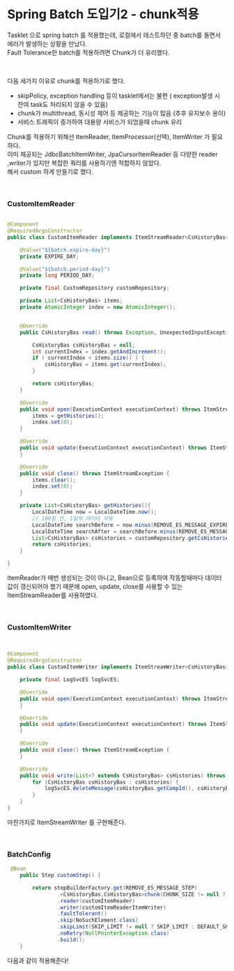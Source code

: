 # Spring Batch 도입기2 - chunk적용

Tasklet 으로 spring batch 를 적용했는데, 로컬에서 테스트하던 중 batch를 돌면서 에러가 발생하는 상황을 만났다.    
Fault Tolerance한 batch를 적용하려면 Chunk가 더 유리했다. 
   
</br>

다음 세가지 이유로 chunk를 적용하기로 했다. 

- skipPolicy, exception handling 등이 tasklet에서는 불편 ( exception발생 시 잔여 task도 처리되지 않을 수 있음)
- chunk가 multithread, 동시성 제어 등 제공하는 기능이 많음 (추후 유지보수 용이)
- 서비스 트래픽이 증가하여 대용량 서비스가 되었을때 chunk 유리

Chunk를 적용하기 위해선 ItemReader, ItemProcessor(선택), ItemWriter 가 필요하다.    
이미 제공되는 JdbcBatchItemWriter, JpaCursorItemReader 등 다양한 reader ,writer가 있지만 복잡한 쿼리를 사용하기엔 적합하지 않았다.   
해서 custom 하게 만들기로 했다. 

</br>

### CustomItemReader

```java

@Component
@RequiredArgsConstructor
public class CustomItemReader implements ItemStreamReader<CsHistoryBas> {

    @Value("${batch.expire-day}")
    private EXPIRE_DAY;

    @Value("${batch.period-day}")
    private long PERIOD_DAY;

    private final CustomRepository customRepository;

    private List<CsHistoryBas> items;
    private AtomicInteger index = new AtomicInteger();


    @Override
    public CsHistoryBas read() throws Exception, UnexpectedInputException, ParseException, NonTransientResourceException {

        CsHistoryBas csHistoryBas = null;
        int currentIndex = index.getAndIncrement();
        if ( currentIndex < items.size() ) {
            csHistoryBas = items.get(currentIndex);
        }

        return csHistoryBas;
    }

    @Override
    public void open(ExecutionContext executionContext) throws ItemStreamException {
        items = getHistories();
        index.set(0);
    }

    @Override
    public void update(ExecutionContext executionContext) throws ItemStreamException {
    }

    @Override
    public void close() throws ItemStreamException {
        items.clear();
        index.set(0);
    }

    private List<CsHistoryBas> getHistories(){
        LocalDateTime now = LocalDateTime.now();
        // 180일 전, 1일씩 데이터 삭제
        LocalDateTime searchBefore = now.minus(REMOVE_ES_MESSAGE_EXPIRE_DAY, ChronoUnit.DAYS);
        LocalDateTime searchAfter = searchBefore.minus(REMOVE_ES_MESSAGE_PERIOD_DAY, ChronoUnit.DAYS);
        List<CsHistoryBas> csHistories = customRepository.getCsHistoriesByDateTime(searchAfter, searchBefore);
        return csHistories;
    }

}
```

ItemReader가 매번 생성되는 것이 아니고, Bean으로 등록하여 작동할때마다 데이터 값이 갱신되어야 했기 때문에 open, update, close를 사용할 수 있는 ItemStreamReader를 사용하였다. 

</br>

### CustomItemWriter

```java


@Component
@RequiredArgsConstructor
public class CustomItemWriter implements ItemStreamWriter<CsHistoryBas> {

    private final LogSvcES logSvcES;

    @Override
    public void open(ExecutionContext executionContext) throws ItemStreamException {
    }

    @Override
    public void update(ExecutionContext executionContext) throws ItemStreamException {
    }

    @Override
    public void close() throws ItemStreamException {
    }

    @Override
    public void write(List<? extends CsHistoryBas> csHistories) throws Exception {
        for (CsHistoryBas csHistoryBas : csHistories) {
            logSvcES.deleteMessage(csHistoryBas.getCompId(), csHistoryBas.getTicktId());
        }
    }
}


```

마찬가지로 ItemStreamWriter 를 구현해준다. 


</br>

### BatchConfig

```java
 @Bean
    public Step customStep() {

        return stepBuilderFactory.get(REMOVE_ES_MESSAGE_STEP)
                .<CsHistoryBas,CsHistoryBas>chunk(CHUNK_SIZE != null ? CHUNK_SIZE : DEFAULT_CHUNK_SIZE)
                .reader(customItemReader)
                .writer(customItemReaderItemWriter)
                .faultTolerant()
                .skip(NoSuchElement.class)
                .skipLimit(SKIP_LIMIT != null ? SKIP_LIMIT : DEFAULT_SKIP_LIMIT)
                .noRetry(NullPointerException.class)
                .build();
    }

```

다음과 같이 적용해준다!
